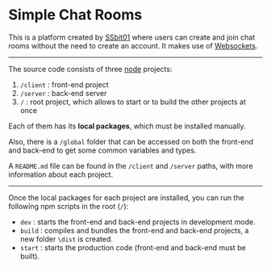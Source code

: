 # Simple Chat Rooms

This is a platform created by [SSbit01](https://github.com/SSbit01) where users can create and join chat rooms without the need to create an account. It makes use of [Websockets](https://datatracker.ietf.org/doc/html/rfc6455).

---

The source code consists of three [node](https://nodejs.org/) projects:

1. `/client`
: front-end project
2. `/server`
: back-end server
3. `/`
: root project, which allows to start or to build the other projects at once

Each of them has its **local packages**, which must be installed manually.

Also, there is a `/global` folder that can be accessed on both the front-end and back-end to get some common variables and types.

A `README.md` file can be found in the `/client` and `/server` paths, with more information about each project.

---

Once the local packages for each project are installed, you can run the following npm scripts in the root (`/`):

- `dev`
: starts the front-end and back-end projects in development mode.
- `build`
: compiles and bundles the front-end and back-end projects, a new folder `\dist` is created.
- `start`
: starts the production code (front-end and back-end must be built).

